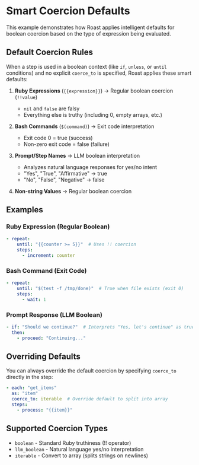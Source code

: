 # Smart Coercion Defaults

This example demonstrates how Roast applies intelligent defaults for boolean coercion based on the type of expression being evaluated.

## Default Coercion Rules

When a step is used in a boolean context (like `if`, `unless`, or `until` conditions) and no explicit `coerce_to` is specified, Roast applies these smart defaults:

1. **Ruby Expressions** (`{{expression}}`) → Regular boolean coercion (`!!value`)
   - `nil` and `false` are falsy
   - Everything else is truthy (including 0, empty arrays, etc.)

2. **Bash Commands** (`$(command)`) → Exit code interpretation
   - Exit code 0 = true (success)
   - Non-zero exit code = false (failure)

3. **Prompt/Step Names** → LLM boolean interpretation
   - Analyzes natural language responses for yes/no intent
   - "Yes", "True", "Affirmative" → true
   - "No", "False", "Negative" → false

4. **Non-string Values** → Regular boolean coercion

## Examples

### Ruby Expression (Regular Boolean)
```yaml
- repeat:
    until: "{{counter >= 5}}"  # Uses !! coercion
    steps:
      - increment: counter
```

### Bash Command (Exit Code)
```yaml
- repeat:
    until: "$(test -f /tmp/done)"  # True when file exists (exit 0)
    steps:
      - wait: 1
```

### Prompt Response (LLM Boolean)
```yaml
- if: "Should we continue?"  # Interprets "Yes, let's continue" as true
  then:
    - proceed: "Continuing..."
```

## Overriding Defaults

You can always override the default coercion by specifying `coerce_to` directly in the step:

```yaml
- each: "get_items"
  as: "item"
  coerce_to: iterable  # Override default to split into array
  steps:
    - process: "{{item}}"
```

## Supported Coercion Types

- `boolean` - Standard Ruby truthiness (!! operator)
- `llm_boolean` - Natural language yes/no interpretation
- `iterable` - Convert to array (splits strings on newlines)